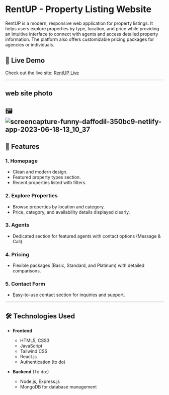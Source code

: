  # RentUP - Property Listing Website

RentUP is a modern, responsive web application for property listings. It helps users explore properties by type, location, and price while providing an intuitive interface to connect with agents and access detailed property information. The platform also offers customizable pricing packages for agencies or individuals.

## 🚀 Live Demo
Check out the live site: [RentUP Live](https://funny-daffodil-350bc9.netlify.app/ )

---
## web site photo
## 🖼️ ![screencapture-funny-daffodil-350bc9-netlify-app-2023-06-18-13_10_37](https://github.com/sunil9813/Real-estate-website/assets/67497228/011837d1-0937-40cd-8ea2-aa83aefaf649)

## 📂 Features

### 1. **Homepage**
   - Clean and modern design.
   - Featured property types section.
   - Recent properties listed with filters.

### 2. **Explore Properties**
   - Browse properties by location and category.
   - Price, category, and availability details displayed clearly.

### 3. **Agents**
   - Dedicated section for featured agents with contact options (Message & Call).

### 4. **Pricing**
   - Flexible packages (Basic, Standard, and Platinum) with detailed comparisons.

### 5. **Contact Form**
   - Easy-to-use contact section for inquiries and support.

---

## 🛠️ Technologies Used

- **Frontend**
  - HTML5, CSS3
  - JavaScript
  - Tailwind CSS
  - React.js
  - Authentication (to do)

- **Backend** (To do:)
  - Node.js, Express.js
  - MongoDB for database management
  







